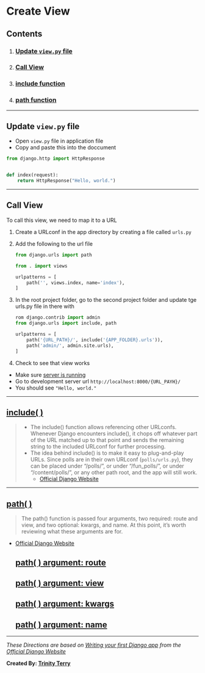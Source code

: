 # Create View

## Contents
1. ### [Update `view.py` file](https://github.com/TrinityTerry/django-directions/blob/master/contents/create_view.md#update-viewpy-file-1)
2. ### [Call View](https://github.com/TrinityTerry/django-directions/blob/master/contents/create_view.md#call-view-1)
3. ### [include function](https://github.com/TrinityTerry/django-directions/blob/master/contents/create_view.md#include-)
4. ### [path function](https://github.com/TrinityTerry/django-directions/blob/master/contents/create_view.md#path-)
***

## Update `view.py` file
- Open `view.py` file in application file
- Copy and paste this into the doccument
```python
from django.http import HttpResponse


def index(request):
    return HttpResponse("Hello, world.")
```
***

## Call View
To call this view, we need to map it to a URL

1. Create a URLconf in the app directory by creating a file called ```urls.py```
2. Add the following to the url file

    ```python
    from django.urls import path

    from . import views

    urlpatterns = [
        path('', views.index, name='index'),
    ]
    ```
1. In the root project folder, go to the second project folder and update tge urls.py file in there with

    ```python
    rom django.contrib import admin
    from django.urls import include, path

    urlpatterns = [
        path('{URL_PATH}/', include('{APP_FOLDER}.urls')),
        path('admin/', admin.site.urls),
    ]
    ```

    

1. Check to see that view works

- Make sure [server is running](https://github.com/TrinityTerry/django-directions/blob/master/contents/run_server.md#run-server)
- Go to development server url `http://localhost:8000/{URL_PAYH}/`
- You should see `"Hello, world."`
***

## [include( )](https://docs.djangoproject.com/en/3.0/ref/urls/#django.urls.include)

> - The include() function allows referencing other URLconfs. Whenever Django encounters include(), it chops off whatever part of the URL matched up to that point and sends the remaining string to the included URLconf for further processing.
> - The idea behind include() is to make it easy to plug-and-play URLs. Since polls are in their own URLconf (`polls/urls.py`), they can be placed under “/polls/”, or under “/fun_polls/”, or under “/content/polls/”, or any other path root, and the app will still work.
>   - [Official Django Website](https://docs.djangoproject.com/en/3.0/intro/tutorial01/#write-your-first-view)
***

## [path( )](https://docs.djangoproject.com/en/3.0/ref/urls/#django.urls.path)
> The path() function is passed four arguments, two required: route and view, and two optional: kwargs, and name. At this point, it’s worth reviewing what these arguments are for.
- [Official Django Website](https://docs.djangoproject.com/en/3.0/intro/tutorial01/#write-your-first-view)

    ## [path( ) argument: route](https://docs.djangoproject.com/en/3.0/intro/tutorial01/#path-argument-route)

    ## [path( ) argument: view](https://docs.djangoproject.com/en/3.0/intro/tutorial01/#path-argument-view)

    ## [path( ) argument: kwargs](https://docs.djangoproject.com/en/3.0/intro/tutorial01/#path-argument-kwargs)

    ## [path( ) argument: name](https://docs.djangoproject.com/en/3.0/intro/tutorial01/#path-argument-name)
***
*These Directions are based on [Writing your first Django app](https://docs.djangoproject.com/en/3.0/intro/tutorial01/) from the [Official Django Website](https://www.djangoproject.com/)*

__Created By: [Trinity Terry](https://github.com/TrinityTerry)__
